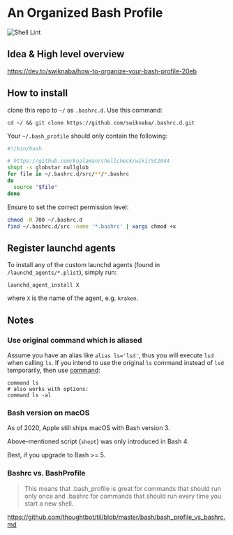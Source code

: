 # An Organized Bash Profile

![Shell Lint](https://github.com/swiknaba/.bashrc.d/workflows/ShellLint/badge.svg)

## Idea & High level overview
https://dev.to/swiknaba/how-to-organize-your-bash-profile-20eb

## How to install
clone this repo to `~/` as `.bashrc.d`. Use this command:

```shell
cd ~/ && git clone https://github.com/swiknaba/.bashrc.d.git
```

Your `~/.bash_profile` should only contain the following:

```bash
#!/bin/bash

# https://github.com/koalaman/shellcheck/wiki/SC2044
shopt -s globstar nullglob
for file in ~/.bashrc.d/src/**/*.bashrc
do
  source "$file"
done
```

Ensure to set the correct permission level:

```bash
chmod -R 700 ~/.bashrc.d
find ~/.bashrc.d/src -name '*.bashrc' | xargs chmod +x
```

## Register launchd agents
To install any of the custom launchd agents (found in `/launchd_agents/*.plist`), simply run:

```shell
launchd_agent_install X
```

where `X` is the name of the agent, e.g. `kraken`.


## Notes
### Use original command which is aliased
Assume you have an alias like `alias ls='lsd'`, thus you will execute `lsd` when calling `ls`.
If you intend to use the original `ls` command instead of `lsd` temporarily, then use [command](https://pubs.opengroup.org/onlinepubs/009604499/utilities/command.html):

```shell
command ls
# also works with options:
command ls -al
```


###  Bash version on macOS
As of 2020, Apple still ships macOS with Bash version 3.

Above-mentioned script (`shopt`) was only introduced in Bash 4.

Best, if you upgrade to Bash >= 5.


### Bashrc vs. BashProfile
> This means that .bash_profile is great for commands that should run only once and .bashrc for commands that should run every time you start a new shell.

https://github.com/thoughtbot/til/blob/master/bash/bash_profile_vs_bashrc.md
